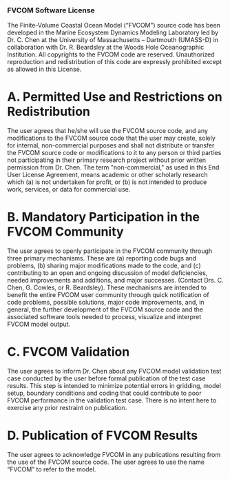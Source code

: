 ### FVCOM Software License

The Finite-Volume Coastal Ocean Model (“FVCOM”) source code has been developed in the Marine Ecosystem Dynamics Modeling Laboratory led by Dr. C. Chen at the University of Massachusetts – Dartmouth (UMASS-D) in collaboration with Dr. R. Beardsley at the Woods Hole Oceanographic Institution. All copyrights to the FVCOM code are reserved. Unauthorized reproduction and redistribution of this code are expressly prohibited except as allowed in this License.

# A. Permitted Use and Restrictions on Redistribution

The user agrees that he/she will use the FVCOM source code, and any modifications to the FVCOM source code that the user may create, solely for internal, non-commercial purposes and shall not distribute or transfer the FVCOM source code or modifications to it to any person or third parties not participating in their primary research project without prior written permission from Dr. Chen. The term "non-commercial," as used in this End User License Agreement, means academic or other scholarly research which (a) is not undertaken for profit, or (b) is not intended to produce work, services, or data for commercial use.

# B. Mandatory Participation in the FVCOM Community

The user agrees to openly participate in the FVCOM community through three primary mechanisms. These are (a) reporting code bugs and problems, (b) sharing major modifications made to the code, and (c) contributing to an open and ongoing discussion of model deficiencies, needed improvements and additions, and major successes. (Contact Drs. C. Chen, G. Cowles, or R. Beardsley). These mechanisms are intended to benefit the entire FVCOM user community through quick notification of code problems, possible solutions, major code improvements, and, in general, the further development of the FVCOM source code and the associated software tools needed to process, visualize and interpret FVCOM model output.

# C. FVCOM Validation

The user agrees to inform Dr. Chen about any FVCOM model validation test case conducted by the user before formal publication of the test case results. This step is intended to minimize potential errors in gridding, model setup, boundary conditions and coding that could contribute to poor FVCOM performance in the validation test case. There is no intent here to exercise any prior restraint on publication.

# D. Publication of FVCOM Results

The user agrees to acknowledge FVCOM in any publications resulting from the use of the FVCOM source code. The user agrees to use the name “FVCOM” to refer to the model.
